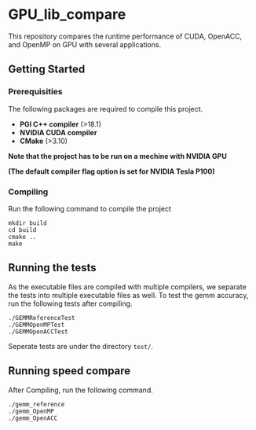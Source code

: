 # GPU_lib_compare
This repository compares the runtime performance of CUDA, OpenACC, and OpenMP on GPU with several applications.

## Getting Started

### Prerequisities
The following packages are required to compile this project.

- __PGI C++ compiler__ (>18.1)
- __NVIDIA CUDA compiler__
- __CMake__ (>3.10)

__Note that the project has to be run on a mechine with NVIDIA GPU__

__(The default compiler flag option is set for NVIDIA Tesla P100)__

### Compiling
Run the following command to compile the project
```
mkdir build
cd build
cmake ..
make
```

## Running the tests
As the executable files are compiled with multiple compilers, we separate the tests into multiple executable files as well. To test the gemm accuracy, run the following tests after compiling.
```
./GEMMReferenceTest
./GEMMOpenMPTest
./GEMMOpenACCTest
```
Seperate tests are under the directory `test/`.

## Running speed compare
After Compiling, run the following command.
```
./gemm_reference
./gemm_OpenMP
./gemm_OpenACC
```
